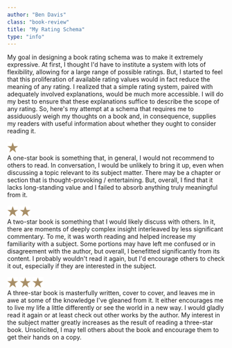 ```yaml
---
author: "Ben Davis"
class: "book-review"
title: "My Rating Schema"
type: "info"
---
```


My goal in designing a book rating schema was to make it extremely expressive. At first, I thought I'd have to institute a system with lots of flexibility, allowing for a large range of possible ratings. But, I started to feel that this proliferation of available rating values would in fact reduce the meaning of any rating. I realized that a simple rating system, paired with adequately involved explanations, would be much more accessible. I will do my best to ensure that these explanations suffice to describe the scope of any rating. So, here's my attempt at a schema that requires me to assiduously weigh my thoughts on a book and, in consequence, supplies my readers with useful information about whether they ought to consider reading it.
<br />
<br />
<img src="../../images/rating-star.png" width="25" height="25" />
<br />
A one-star book is something that, in general, I would not recommend to others to read. In conversation, I would be unlikely to bring it up, even when discussing a topic relevant to its subject matter. There may be a chapter or section that is thought-provoking / entertaining. But, overall, I find that it lacks long-standing value and I failed to absorb anything truly meaningful from it.
<br />
<br />
<img src="../../images/rating-star.png" width="25" height="25" />
<img src="../../images/rating-star.png" width="25" height="25" />
<br />
A two-star book is something that I would likely discuss with others. In it, there are moments of deeply complex insight interleaved by less significant commentary. To me, it was worth reading and helped increase my familiarity with a subject. Some portions may have left me confused or in disagreement with the author, but overall, I benefitted significantly from its content. I probably wouldn't read it again, but I'd encourage others to check it out, especially if they are interested in the subject.
<br />
<br />
<img src="../../images/rating-star.png" width="25" height="25" />
<img src="../../images/rating-star.png" width="25" height="25" />
<img src="../../images/rating-star.png" width="25" height="25" />
<br />
A three-star book is masterfully written, cover to cover, and leaves me in awe at some of the knowledge I've gleaned from it. It either encourages me to live my life a little differently or see the world in a new way. I would gladly read it again or at least check out other works by the author. My interest in the subject matter greatly increases as the result of reading a three-star book. Unsolicited, I may tell others about the book and encourage them to get their hands on a copy.
